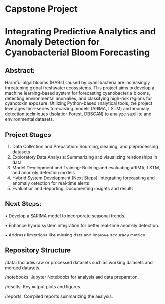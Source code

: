 # Capstone Project

# Integrating Predictive Analytics and Anomaly Detection for Cyanobacterial Bloom Forecasting

## Abstract:

Harmful algal blooms (HABs) caused by cyanobacteria are increasingly threatening global freshwater ecosystems. This project aims to develop a machine learning-based system for forecasting cyanobacterial blooms, detecting environmental anomalies, and classifying high-risk regions for cyanotoxin exposure. Utilizing Python-based analytical tools, the project leverages time-series forecasting models (ARIMA, LSTM) and anomaly detection techniques (Isolation Forest, DBSCAN) to analyze satellite and environmental datasets.

## Project Stages

1.	Data Collection and Preparation:
   Sourcing, cleaning, and preprocessing datasets
2.	Exploratory Data Analysis:
   Summarizing and visualizing relationships in data
3.	Model Development and Training:
   Building and evaluating ARIMA, LSTM, and anomaly detection models
4.	Hybrid System Development (Next Steps):
   Integrating forecasting and anomaly detection for real-time alerts
6.	Evaluation and Reporting:
   Documenting insights and results

## Next Steps:
   •	Develop a SARIMA model to incorporate seasonal trends.
   
   •	Enhance hybrid system integration for better real-time anomaly detection.
   
   •	Address limitations like missing data and improve accuracy metrics.

## Repository Structure
  /data: Includes raw or processed datasets such as working datasets and merged datasets.
  
  /notebooks: Jupyter Notebooks for analysis and data preparation.
  
  /results: Key output plots and figures.
  
  /reports: Compiled reports summarizing the analysis.
